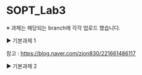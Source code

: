 # SOPT_Lab3
※ 과제는 해당되는 branch에 각각 업로드 했습니다.

▶ 기본과제 1

참고 : https://blog.naver.com/zion830/221661486117


▶ 기본과제 2
